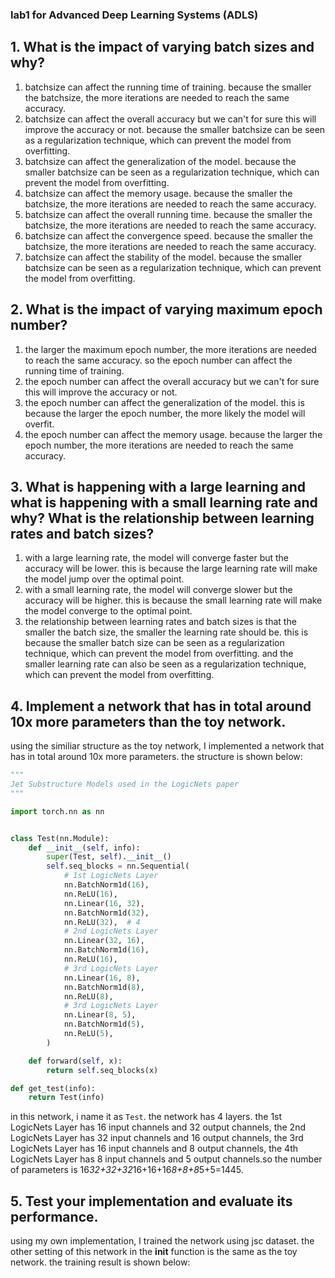 ### lab1 for Advanced Deep Learning Systems (ADLS)

## 1. What is the impact of varying batch sizes and why?
1. batchsize can affect the running time of training. because the smaller the batchsize, the more iterations are needed to reach the same accuracy.
2. batchsize can affect the overall accuracy but we can't for sure this will improve the accuracy or not. because the smaller batchsize can be seen as a regularization technique, which can prevent the model from overfitting.
3. batchsize can affect the generalization of the model. because the smaller batchsize can be seen as a regularization technique, which can prevent the model from overfitting.
4. batchsize can affect the memory usage. because the smaller the batchsize, the more iterations are needed to reach the same accuracy.
5. batchsize can affect the overall running time. because the smaller the batchsize, the more iterations are needed to reach the same accuracy.
6. batchsize can affect the convergence speed. because the smaller the batchsize, the more iterations are needed to reach the same accuracy.
7. batchsize can affect the stability of the model. because the smaller batchsize can be seen as a regularization technique, which can prevent the model from overfitting.

## 2. What is the impact of varying maximum epoch number?
1. the larger the maximum epoch number, the more iterations are needed to reach the same accuracy. so the epoch number can affect the running time of training.
2. the epoch number can affect the overall accuracy but we can't for sure this will improve the accuracy or not.
3. the epoch number can affect the generalization of the model. this is because the larger the epoch number, the more likely the model will overfit.
4. the epoch number can affect the memory usage. because the larger the epoch number, the more iterations are needed to reach the same accuracy.

## 3. What is happening with a large learning and what is happening with a small learning rate and why? What is the relationship between learning rates and batch sizes?
1. with a large learning rate, the model will converge faster but the accuracy will be lower. this is because the large learning rate will make the model jump over the optimal point.
2. with a small learning rate, the model will converge slower but the accuracy will be higher. this is because the small learning rate will make the model converge to the optimal point.
3. the relationship between learning rates and batch sizes is that the smaller the batch size, the smaller the learning rate should be. this is because the smaller batch size can be seen as a regularization technique, which can prevent the model from overfitting. and the smaller learning rate can also be seen as a regularization technique, which can prevent the model from overfitting.

## 4. Implement a network that has in total around 10x more parameters than the toy network.
using the similiar structure as the toy network, I implemented a network that has in total around 10x more parameters. the structure is shown below:
```python
"""
Jet Substructure Models used in the LogicNets paper
"""

import torch.nn as nn


class Test(nn.Module):
    def __init__(self, info):
        super(Test, self).__init__()
        self.seq_blocks = nn.Sequential(
            # 1st LogicNets Layer
            nn.BatchNorm1d(16),
            nn.ReLU(16),
            nn.Linear(16, 32),
            nn.BatchNorm1d(32),
            nn.ReLU(32),  # 4
            # 2nd LogicNets Layer
            nn.Linear(32, 16),
            nn.BatchNorm1d(16),
            nn.ReLU(16),
            # 3rd LogicNets Layer
            nn.Linear(16, 8),
            nn.BatchNorm1d(8),
            nn.ReLU(8),
            # 3rd LogicNets Layer
            nn.Linear(8, 5),
            nn.BatchNorm1d(5),
            nn.ReLU(5),
        )

    def forward(self, x):
        return self.seq_blocks(x)

def get_test(info):
    return Test(info)

```
in this network, i name it as `Test`. the network has 4 layers. the 1st LogicNets Layer has 16 input channels and 32 output channels, the 2nd LogicNets Layer has 32 input channels and 16 output channels, the 3rd LogicNets Layer has 16 input channels and 8 output channels, the 4th LogicNets Layer has 8 input channels and 5 output channels.so the number of parameters is 16*32+32+32*16+16+16*8+8+8*5+5=1445.


## 5. Test your implementation and evaluate its performance.

using my own implementation, I trained the network using jsc dataset. the other setting of this network in the __init__ function is the same as the toy network. the training result is shown below:

